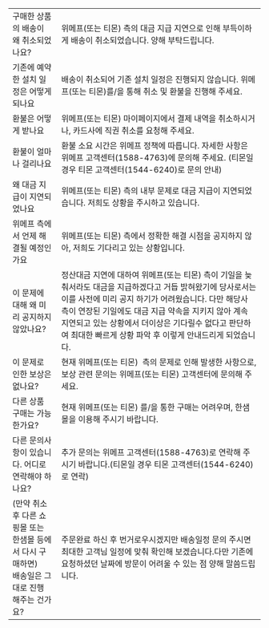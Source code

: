 |                                                                |                                                                                                                                                                                                 |
| -------------------------------------------------------------- | ----------------------------------------------------------------------------------------------------------------------------------------------------------------------------------------------- |
| 구매한 상품의 배송이 왜 취소되었나요?                                          | 위메프(또는 티몬) 측의 대금 지급 지연으로 인해 부득이하게 배송이 취소되었습니다. 양해 부탁드립니다.                                                                                                                                       |
| 기존에 예약한 설치 일정은 어떻게 되나요                                         | 배송이 취소되어 기존 설치 일정은 진행되지 않습니다. 위메프(또는 티몬)를/을 통해 취소 및 환불을 진행해 주세요.                                                                                                                                |
| 환불은 어떻게 받나요                                                    | 위메프(또는 티몬) 마이페이지에서 결제 내역을 취소하시거나, 카드사에 직권 취소를 요청해 주세요.                                                                                                                                          |
| 환불이 얼마나 걸리나요                                                   | 환불 소요 시간은 위메프 정책에 따릅니다. 자세한 사항은 위메프 고객센터(1588-4763)에 문의해 주세요. (티몬일 경우 티몬 고객센터(1544-6240)로 문의 안내)                                                                                                |
| 왜 대금 지급이 지연되었나요                                                | 위메프(또는 티몬) 측의 내부 문제로 대금 지급이 지연되었습니다. 저희도 상황을 주시하고 있습니다.                                                                                                                                         |
| 위메프 측에서 언제 해결될 예정인가요                                           | 위메프(또는 티몬) 측에서 정확한 해결 시점을 공지하지 않아, 저희도 기다리고 있는 상황입니다.                                                                                                                                           |
| 이 문제에 대해 왜 미리 공지하지 않았나요?                                       | 정산대금 지연에 대하여 위메프(또는 티몬) 측이 기일을 늦춰서라도 대금을 지급하겠다고 거듭 밝혀왔기에 당사로서는 이를 사전에 미리 공지 하기가 어려웠습니다. 다만 해당사 측이 연장된 기일에도 대금 지급 약속을 지키지 않아 계속 지연되고 있는 상황에서 더이상은 기다릴수 없다고 판단하여 최대한 빠르게 상황 파악 후 이렇게 안내드리게 되었습니다. |
| 이 문제로 인한 보상은 없나요?                                              | 현재 위메프(또는 티몬)  측의 문제로 인해 발생한 사항으로, 보상 관련 문의는 위메프(또는 티몬) 고객센터에 문의해 주세요.                                                                                                                          |
| 다른 상품 구매는 가능한가요?                                               | 현재 위메프(또는 티몬) 를/을 통한 구매는 어려우며, 한샘몰을 이용해 주시기 바랍니다.                                                                                                                                               |
| 다른 문의사항이 있습니다. 어디로 연락해야 하나요?                                   | 추가 문의는 위메프 고객센터(1588-4763)로 연락해 주시기 바랍니다.(티몬일 경우 티몬 고객센터(1544-6240)로 연락)                                                                                                                        |
| (만약 취소 후 다른 쇼핑몰 또는 한샘몰 등에서 다시 구매하면)   <br>배송일은 그대로 진행 해주는 건가요? | 주문완료 하신 후 번거로우시겠지만 배송일정 문의 주시면 최대한 고객님 일정에 맞춰 확인해 보겠습니다.다만 기존에 요청하셨던 날짜에 방문이 어려울 수 있는 점 양해 말씀드립니다.                                                                                              |
